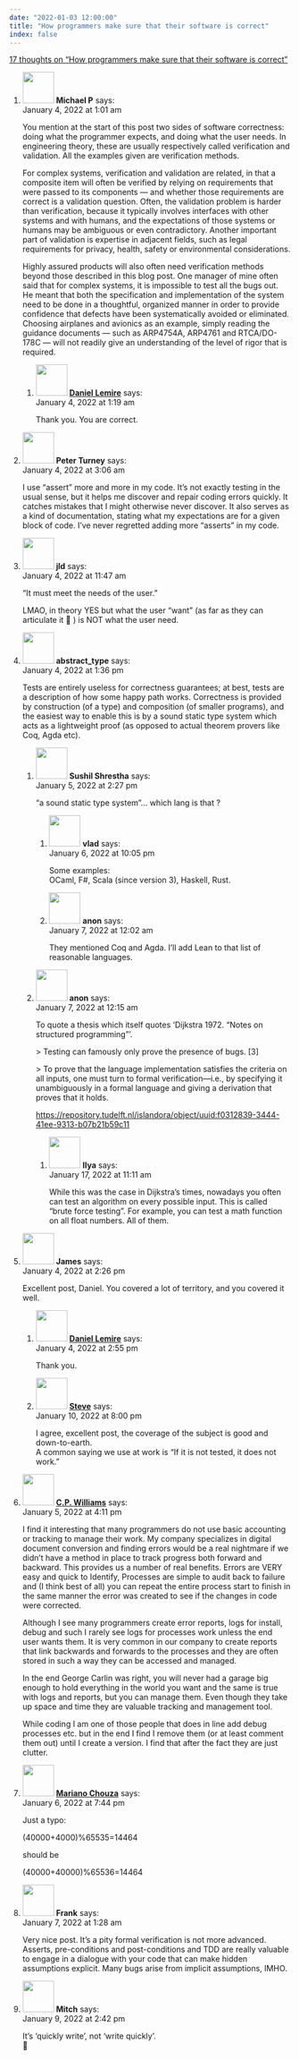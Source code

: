 ```yaml
---
date: "2022-01-03 12:00:00"
title: "How programmers make sure that their software is correct"
index: false
---
```


[17 thoughts on &ldquo;How programmers make sure that their software is correct&rdquo;](/lemire/blog/2022/01-03-how-programmers-make-sure-that-their-software-is-correct)

<ol class="comment-list">
<li id="comment-614813" class="comment even thread-even depth-1 parent">
<div class="comment-author vcard">
<img alt src="https://secure.gravatar.com/avatar/9c9ea80a2d8d6561d9f364d4c26d7105?s=56&#038;d=mm&#038;r=g" srcset="https://secure.gravatar.com/avatar/9c9ea80a2d8d6561d9f364d4c26d7105?s=112&#038;d=mm&#038;r=g 2x" class="avatar avatar-56 photo" height="56" width="56" decoding="async" /> <b class="fn">Michael P</b> <span class="says">says:</span> </div>
<div class="comment-metadata"><time datetime="2022-01-04T01:01:01+00:00">January 4, 2022 at 1:01 am</time></a> </div>
<div class="comment-content">
<p>You mention at the start of this post two sides of software correctness: doing what the programmer expects, and doing what the user needs. In engineering theory, these are usually respectively called verification and validation. All the examples given are verification methods.</p>
<p>For complex systems, verification and validation are related, in that a composite item will often be verified by relying on requirements that were passed to its components &#8212; and whether those requirements are correct is a validation question. Often, the validation problem is harder than verification, because it typically involves interfaces with other systems and with humans, and the expectations of those systems or humans may be ambiguous or even contradictory. Another important part of validation is expertise in adjacent fields, such as legal requirements for privacy, health, safety or environmental considerations.</p>
<p>Highly assured products will also often need verification methods beyond those described in this blog post. One manager of mine often said that for complex systems, it is impossible to test all the bugs out. He meant that both the specification and implementation of the system need to be done in a thoughtful, organized manner in order to provide confidence that defects have been systematically avoided or eliminated. Choosing airplanes and avionics as an example, simply reading the guidance documents &#8212; such as ARP4754A, ARP4761 and RTCA/DO-178C &#8212; will not readily give an understanding of the level of rigor that is required.</p>
</div>
<ol class="children">
<li id="comment-614816" class="comment byuser comment-author-lemire bypostauthor odd alt depth-2">
<div class="comment-author vcard">
<img alt src="https://secure.gravatar.com/avatar/2ca999bef9535950f5b84281a4dab006?s=56&#038;d=mm&#038;r=g" srcset="https://secure.gravatar.com/avatar/2ca999bef9535950f5b84281a4dab006?s=112&#038;d=mm&#038;r=g 2x" class="avatar avatar-56 photo" height="56" width="56" decoding="async" /> <b class="fn"><a href="https://lemire.me/en/" class="url" rel="ugc">Daniel Lemire</a></b> <span class="says">says:</span> </div>
<div class="comment-metadata"><time datetime="2022-01-04T01:19:04+00:00">January 4, 2022 at 1:19 am</time></a> </div>
<div class="comment-content">
<p>Thank you. You are correct.</p>
</div>
</li>
</ol>
</li>
<li id="comment-614827" class="comment even thread-odd thread-alt depth-1">
<div class="comment-author vcard">
<img alt src="https://secure.gravatar.com/avatar/eb2d858a6ccea692bf677ad2c66623ad?s=56&#038;d=mm&#038;r=g" srcset="https://secure.gravatar.com/avatar/eb2d858a6ccea692bf677ad2c66623ad?s=112&#038;d=mm&#038;r=g 2x" class="avatar avatar-56 photo" height="56" width="56" loading="lazy" decoding="async" /> <b class="fn">Peter Turney</b> <span class="says">says:</span> </div>
<div class="comment-metadata"><time datetime="2022-01-04T03:06:03+00:00">January 4, 2022 at 3:06 am</time></a> </div>
<div class="comment-content">
<p>I use &ldquo;assert&rdquo; more and more in my code. It&rsquo;s not exactly testing in the usual sense, but it helps me discover and repair coding errors quickly. It catches mistakes that I might otherwise never discover. It also serves as a kind of documentation, stating what my expectations are for a given block of code. I&rsquo;ve never regretted adding more &ldquo;asserts&rdquo; in my code.</p>
</div>
</li>
<li id="comment-614879" class="comment odd alt thread-even depth-1">
<div class="comment-author vcard">
<img alt src="https://secure.gravatar.com/avatar/988ac6d9ab01c62c26ca83981a0e5e9a?s=56&#038;d=mm&#038;r=g" srcset="https://secure.gravatar.com/avatar/988ac6d9ab01c62c26ca83981a0e5e9a?s=112&#038;d=mm&#038;r=g 2x" class="avatar avatar-56 photo" height="56" width="56" loading="lazy" decoding="async" /> <b class="fn">jld</b> <span class="says">says:</span> </div>
<div class="comment-metadata"><time datetime="2022-01-04T11:47:02+00:00">January 4, 2022 at 11:47 am</time></a> </div>
<div class="comment-content">
<p>&ldquo;It must meet the needs of the user.&rdquo;</p>
<p>LMAO, in theory YES but what the user &ldquo;want&rdquo; (as far as they can articulate it 🙂 ) is NOT what the user need.</p>
</div>
</li>
<li id="comment-614892" class="comment even thread-odd thread-alt depth-1 parent">
<div class="comment-author vcard">
<img alt src="https://secure.gravatar.com/avatar/3fa4e5b4a86b853332d5adc156711544?s=56&#038;d=mm&#038;r=g" srcset="https://secure.gravatar.com/avatar/3fa4e5b4a86b853332d5adc156711544?s=112&#038;d=mm&#038;r=g 2x" class="avatar avatar-56 photo" height="56" width="56" loading="lazy" decoding="async" /> <b class="fn">abstract_type</b> <span class="says">says:</span> </div>
<div class="comment-metadata"><time datetime="2022-01-04T13:36:30+00:00">January 4, 2022 at 1:36 pm</time></a> </div>
<div class="comment-content">
<p>Tests are entirely useless for correctness guarantees; at best, tests are a description of how some happy path works. Correctness is provided by construction (of a type) and composition (of smaller programs), and the easiest way to enable this is by a sound static type system which acts as a lightweight proof (as opposed to actual theorem provers like Coq, Agda etc).</p>
</div>
<ol class="children">
<li id="comment-615146" class="comment odd alt depth-2 parent">
<div class="comment-author vcard">
<img alt src="https://secure.gravatar.com/avatar/9738c788ba28a864feafd37100246a7b?s=56&#038;d=mm&#038;r=g" srcset="https://secure.gravatar.com/avatar/9738c788ba28a864feafd37100246a7b?s=112&#038;d=mm&#038;r=g 2x" class="avatar avatar-56 photo" height="56" width="56" loading="lazy" decoding="async" /> <b class="fn">Sushil Shrestha</b> <span class="says">says:</span> </div>
<div class="comment-metadata"><time datetime="2022-01-05T14:27:33+00:00">January 5, 2022 at 2:27 pm</time></a> </div>
<div class="comment-content">
<p>&ldquo;a sound static type system&rdquo;&#8230; which lang is that ?</p>
</div>
<ol class="children">
<li id="comment-615373" class="comment even depth-3">
<div class="comment-author vcard">
<img alt src="https://secure.gravatar.com/avatar/adc5bb73a05ec9bbdaba9cf7ca7b2aa8?s=56&#038;d=mm&#038;r=g" srcset="https://secure.gravatar.com/avatar/adc5bb73a05ec9bbdaba9cf7ca7b2aa8?s=112&#038;d=mm&#038;r=g 2x" class="avatar avatar-56 photo" height="56" width="56" loading="lazy" decoding="async" /> <b class="fn">vlad</b> <span class="says">says:</span> </div>
<div class="comment-metadata"><time datetime="2022-01-06T22:05:36+00:00">January 6, 2022 at 10:05 pm</time></a> </div>
<div class="comment-content">
<p>Some examples:<br/>
OCaml, F#, Scala (since version 3), Haskell, Rust.</p>
</div>
</li>
<li id="comment-615376" class="comment odd alt depth-3">
<div class="comment-author vcard">
<img alt src="https://secure.gravatar.com/avatar/9b9b90852f81612797df2c5bd4c2a69f?s=56&#038;d=mm&#038;r=g" srcset="https://secure.gravatar.com/avatar/9b9b90852f81612797df2c5bd4c2a69f?s=112&#038;d=mm&#038;r=g 2x" class="avatar avatar-56 photo" height="56" width="56" loading="lazy" decoding="async" /> <b class="fn">anon</b> <span class="says">says:</span> </div>
<div class="comment-metadata"><time datetime="2022-01-07T00:02:15+00:00">January 7, 2022 at 12:02 am</time></a> </div>
<div class="comment-content">
<p>They mentioned Coq and Agda. I&rsquo;ll add Lean to that list of reasonable languages.</p>
</div>
</li>
</ol>
</li>
<li id="comment-615378" class="comment even depth-2 parent">
<div class="comment-author vcard">
<img alt src="https://secure.gravatar.com/avatar/9b9b90852f81612797df2c5bd4c2a69f?s=56&#038;d=mm&#038;r=g" srcset="https://secure.gravatar.com/avatar/9b9b90852f81612797df2c5bd4c2a69f?s=112&#038;d=mm&#038;r=g 2x" class="avatar avatar-56 photo" height="56" width="56" loading="lazy" decoding="async" /> <b class="fn">anon</b> <span class="says">says:</span> </div>
<div class="comment-metadata"><time datetime="2022-01-07T00:15:44+00:00">January 7, 2022 at 12:15 am</time></a> </div>
<div class="comment-content">
<p>To quote a thesis which itself quotes &lsquo;Dijkstra 1972. “Notes on structured programming”&rsquo;.</p>
<p>&gt; Testing can famously only prove the presence of bugs. [3]</p>
<p>&gt; To prove that the language implementation satisfies the criteria on all inputs, one must turn to formal verification—i.e., by specifying it unambiguously in a formal language and giving a derivation that proves that it holds.</p>
<p><a href="https://repository.tudelft.nl/islandora/object/uuid:f0312839-3444-41ee-9313-b07b21b59c11" rel="nofollow ugc">https://repository.tudelft.nl/islandora/object/uuid:f0312839-3444-41ee-9313-b07b21b59c11</a></p>
</div>
<ol class="children">
<li id="comment-616934" class="comment odd alt depth-3">
<div class="comment-author vcard">
<img alt src="https://secure.gravatar.com/avatar/6594974f5c35271105c5023d1c184f07?s=56&#038;d=mm&#038;r=g" srcset="https://secure.gravatar.com/avatar/6594974f5c35271105c5023d1c184f07?s=112&#038;d=mm&#038;r=g 2x" class="avatar avatar-56 photo" height="56" width="56" loading="lazy" decoding="async" /> <b class="fn">Ilya</b> <span class="says">says:</span> </div>
<div class="comment-metadata"><time datetime="2022-01-17T11:11:52+00:00">January 17, 2022 at 11:11 am</time></a> </div>
<div class="comment-content">
<p>While this was the case in Dijkstra&rsquo;s times, nowadays you often can test an algorithm on every possible input. This is called &ldquo;brute force testing&rdquo;. For example, you can test a math function on all float numbers. All of them.</p>
</div>
</li>
</ol>
</li>
</ol>
</li>
<li id="comment-614909" class="comment even thread-even depth-1 parent">
<div class="comment-author vcard">
<img alt src="https://secure.gravatar.com/avatar/5e6f1976725283da961db28265a45e2b?s=56&#038;d=mm&#038;r=g" srcset="https://secure.gravatar.com/avatar/5e6f1976725283da961db28265a45e2b?s=112&#038;d=mm&#038;r=g 2x" class="avatar avatar-56 photo" height="56" width="56" loading="lazy" decoding="async" /> <b class="fn">James</b> <span class="says">says:</span> </div>
<div class="comment-metadata"><time datetime="2022-01-04T14:26:34+00:00">January 4, 2022 at 2:26 pm</time></a> </div>
<div class="comment-content">
<p>Excellent post, Daniel. You covered a lot of territory, and you covered it well.</p>
</div>
<ol class="children">
<li id="comment-614918" class="comment byuser comment-author-lemire bypostauthor odd alt depth-2">
<div class="comment-author vcard">
<img alt src="https://secure.gravatar.com/avatar/2ca999bef9535950f5b84281a4dab006?s=56&#038;d=mm&#038;r=g" srcset="https://secure.gravatar.com/avatar/2ca999bef9535950f5b84281a4dab006?s=112&#038;d=mm&#038;r=g 2x" class="avatar avatar-56 photo" height="56" width="56" loading="lazy" decoding="async" /> <b class="fn"><a href="https://lemire.me/en/" class="url" rel="ugc">Daniel Lemire</a></b> <span class="says">says:</span> </div>
<div class="comment-metadata"><time datetime="2022-01-04T14:55:19+00:00">January 4, 2022 at 2:55 pm</time></a> </div>
<div class="comment-content">
<p>Thank you.</p>
</div>
</li>
<li id="comment-615890" class="comment even depth-2">
<div class="comment-author vcard">
<img alt src="https://secure.gravatar.com/avatar/36c1faf7e8fd7b1eea4f3b0460387462?s=56&#038;d=mm&#038;r=g" srcset="https://secure.gravatar.com/avatar/36c1faf7e8fd7b1eea4f3b0460387462?s=112&#038;d=mm&#038;r=g 2x" class="avatar avatar-56 photo" height="56" width="56" loading="lazy" decoding="async" /> <b class="fn"><a href="https://www.matrox.com/" class="url" rel="ugc external nofollow">Steve</a></b> <span class="says">says:</span> </div>
<div class="comment-metadata"><time datetime="2022-01-10T20:00:11+00:00">January 10, 2022 at 8:00 pm</time></a> </div>
<div class="comment-content">
<p>I agree, excellent post, the coverage of the subject is good and down-to-earth.<br/>
A common saying we use at work is &ldquo;If it is not tested, it does not work.&rdquo;</p>
</div>
</li>
</ol>
</li>
<li id="comment-615155" class="comment odd alt thread-odd thread-alt depth-1">
<div class="comment-author vcard">
<img alt src="https://secure.gravatar.com/avatar/29336abc09283a33978f447ff5458f67?s=56&#038;d=mm&#038;r=g" srcset="https://secure.gravatar.com/avatar/29336abc09283a33978f447ff5458f67?s=112&#038;d=mm&#038;r=g 2x" class="avatar avatar-56 photo" height="56" width="56" loading="lazy" decoding="async" /> <b class="fn"><a href="http://cmcimaging.com" class="url" rel="ugc external nofollow">C.P. Williams</a></b> <span class="says">says:</span> </div>
<div class="comment-metadata"><time datetime="2022-01-05T16:11:19+00:00">January 5, 2022 at 4:11 pm</time></a> </div>
<div class="comment-content">
<p>I find it interesting that many programmers do not use basic accounting or tracking to manage their work. My company specializes in digital document conversion and finding errors would be a real nightmare if we didn&rsquo;t have a method in place to track progress both forward and backward. This provides us a number of real benefits. Errors are VERY easy and quick to Identify, Processes are simple to audit back to failure and (I think best of all) you can repeat the entire process start to finish in the same manner the error was created to see if the changes in code were corrected. </p>
<p>Although I see many programmers create error reports, logs for install, debug and such I rarely see logs for processes work unless the end user wants them. It is very common in our company to create reports that link backwards and forwards to the processes and they are often stored in such a way they can be accessed and managed. </p>
<p>In the end George Carlin was right, you will never had a garage big enough to hold everything in the world you want and the same is true with logs and reports, but you can manage them. Even though they take up space and time they are valuable tracking and management tool. </p>
<p>While coding I am one of those people that does in line add debug processes etc. but in the end I find I remove them (or at least comment them out) until I create a version. I find that after the fact they are just clutter.</p>
</div>
</li>
<li id="comment-615352" class="comment even thread-even depth-1">
<div class="comment-author vcard">
<img alt src="https://secure.gravatar.com/avatar/5277207dadc9ce68a228f38bf8d5f6a7?s=56&#038;d=mm&#038;r=g" srcset="https://secure.gravatar.com/avatar/5277207dadc9ce68a228f38bf8d5f6a7?s=112&#038;d=mm&#038;r=g 2x" class="avatar avatar-56 photo" height="56" width="56" loading="lazy" decoding="async" /> <b class="fn"><a href="http://chouza.com.ar" class="url" rel="ugc external nofollow">Mariano Chouza</a></b> <span class="says">says:</span> </div>
<div class="comment-metadata"><time datetime="2022-01-06T19:44:22+00:00">January 6, 2022 at 7:44 pm</time></a> </div>
<div class="comment-content">
<p>Just a typo:</p>
<p>(40000+4000)%65535=14464</p>
<p>should be</p>
<p>(40000+40000)%65536=14464</p>
</div>
</li>
<li id="comment-615387" class="comment odd alt thread-odd thread-alt depth-1">
<div class="comment-author vcard">
<img alt src="https://secure.gravatar.com/avatar/fd55bf483eadf8e81377407a923df5b8?s=56&#038;d=mm&#038;r=g" srcset="https://secure.gravatar.com/avatar/fd55bf483eadf8e81377407a923df5b8?s=112&#038;d=mm&#038;r=g 2x" class="avatar avatar-56 photo" height="56" width="56" loading="lazy" decoding="async" /> <b class="fn">Frank</b> <span class="says">says:</span> </div>
<div class="comment-metadata"><time datetime="2022-01-07T01:28:25+00:00">January 7, 2022 at 1:28 am</time></a> </div>
<div class="comment-content">
<p>Very nice post. It&rsquo;s a pity formal verification is not more advanced. Asserts, pre-conditions and post-conditions and TDD are really valuable to engage in a dialogue with your code that can make hidden assumptions explicit. Many bugs arise from implicit assumptions, IMHO.</p>
</div>
</li>
<li id="comment-615735" class="comment even thread-even depth-1">
<div class="comment-author vcard">
<img alt src="https://secure.gravatar.com/avatar/7df778af179908bfc55251aaeb1fd10d?s=56&#038;d=mm&#038;r=g" srcset="https://secure.gravatar.com/avatar/7df778af179908bfc55251aaeb1fd10d?s=112&#038;d=mm&#038;r=g 2x" class="avatar avatar-56 photo" height="56" width="56" loading="lazy" decoding="async" /> <b class="fn">Mitch</b> <span class="says">says:</span> </div>
<div class="comment-metadata"><time datetime="2022-01-09T14:42:28+00:00">January 9, 2022 at 2:42 pm</time></a> </div>
<div class="comment-content">
<p>It&rsquo;s &lsquo;quickly write&rsquo;, not &lsquo;write quickly&rsquo;.<br/>
🙂</p>
</div>
</li>
</ol>
